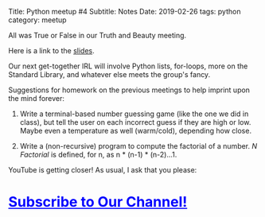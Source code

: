 Title: Python meetup #4
Subtitle: Notes
Date: 2019-02-26
tags: python
category: meetup

All was True or False in our Truth and Beauty meeting.

Here is a link to the <a href="../pdfs/python4_slides.pdf">slides</a>.

Our next get-together IRL will involve Python lists, for-loops, more on the Standard Library, and whatever else meets the group's fancy.

Suggestions for homework on the previous meetings to help imprint upon the mind forever:

1. Write a terminal-based number guessing game (like the one we did in class), but tell the user on each incorrect guess if they are high or low. Maybe even a temperature as well (warm/cold), depending how close.

2. Write a (non-recursive) program to compute the factorial of a number. _N Factorial_ is defined, for n, as n * (n-1) * (n-2)...1.

YouTube is getting closer! As usual, I ask that you please:

 <h1><a style="color: blue;text-decoration: underline;" href="https://goo.gl/5SWpoj">Subscribe to Our Channel! </h1>
